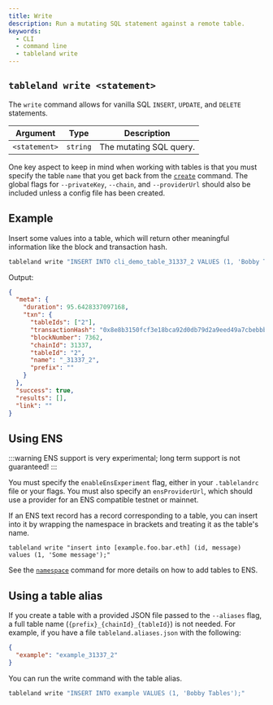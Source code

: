 ```yaml
---
title: Write
description: Run a mutating SQL statement against a remote table.
keywords:
  - CLI
  - command line
  - tableland write
---
```


## `tableland write <statement>`

The `write` command allows for vanilla SQL `INSERT`, `UPDATE`, and `DELETE` statements.

| Argument      | Type     | Description             |
| ------------- | -------- | ----------------------- |
| `<statement>` | `string` | The mutating SQL query. |

One key aspect to keep in mind when working with tables is that you must specify the table `name` that you get back from the [`create`](/cli/create) command. The global flags for `--privateKey`, `--chain`, and `--providerUrl` should also be included unless a config file has been created.

## Example

Insert some values into a table, which will return other meaningful information like the block and transaction hash.

```bash
tableland write "INSERT INTO cli_demo_table_31337_2 VALUES (1, 'Bobby Tables');"
```

Output:

```json
{
  "meta": {
    "duration": 95.6428337097168,
    "txn": {
      "tableIds": ["2"],
      "transactionHash": "0x8e8b3150fcf3e18bca92d0db79d2a9eed49a7cbebbb2a938aecb1c2f90c275e3",
      "blockNumber": 7362,
      "chainId": 31337,
      "tableId": "2",
      "name": "_31337_2",
      "prefix": ""
    }
  },
  "success": true,
  "results": [],
  "link": ""
}
```

## Using ENS

:::warning
ENS support is very experimental; long term support is not guaranteed!
:::

You must specify the `enableEnsExperiment` flag, either in your `.tablelandrc` file or your flags. You must also specify an `ensProviderUrl`, which should use a provider for an ENS compatible testnet or mainnet.

If an ENS text record has a record corresponding to a table, you can insert into it by wrapping the namespace in brackets and treating it as the table's name.

```
tableland write "insert into [example.foo.bar.eth] (id, message) values (1, 'Some message');"
```

See the [`namespace`](/cli/namespace) command for more details on how to add tables to ENS.

## Using a table alias

If you create a table with a provided JSON file passed to the `--aliases` flag, a full table name (`{prefix}_{chainId}_{tableId}`) is not needed. For example, if you have a file `tableland.aliases.json` with the following:

```json title="./tableland.aliases.json"
{
  "example": "example_31337_2"
}
```

You can run the write command with the table alias.

```bash
tableland write "INSERT INTO example VALUES (1, 'Bobby Tables');"
```
